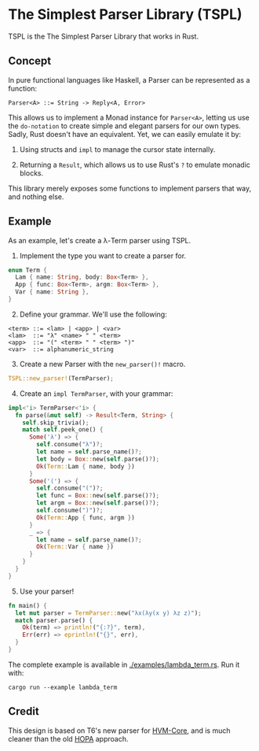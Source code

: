 # The Simplest Parser Library (TSPL)

TSPL is the The Simplest Parser Library that works in Rust.

## Concept

In pure functional languages like Haskell, a Parser can be represented as a function:

```
Parser<A> ::= String -> Reply<A, Error>
```

This allows us to implement a Monad instance for `Parser<A>`, letting us use the `do-notation` to
create simple and elegant parsers for our own types. Sadly, Rust doesn't have an equivalent. Yet,
we can easily emulate it by:

1. Using structs and `impl` to manage the cursor state internally.

2. Returning a `Result`, which allows us to use Rust's `?` to emulate monadic blocks.

This library merely exposes some functions to implement parsers that way, and nothing else.

## Example

As an example, let's create a λ-Term parser using TSPL.

1. Implement the type you want to create a parser for.

```rust
enum Term {
  Lam { name: String, body: Box<Term> },
  App { func: Box<Term>, argm: Box<Term> },
  Var { name: String },
}
```

2. Define your grammar. We'll use the following:

```
<term> ::= <lam> | <app> | <var>
<lam>  ::= "λ" <name> " " <term>
<app>  ::= "(" <term> " " <term> ")"
<var>  ::= alphanumeric_string
```

3. Create a new Parser with the `new_parser()!` macro.

```rust
TSPL::new_parser!(TermParser);
```

4. Create an `impl TermParser`, with your grammar:

```rust
impl<'i> TermParser<'i> {
  fn parse(&mut self) -> Result<Term, String> {
    self.skip_trivia();
    match self.peek_one() {
      Some('λ') => {
        self.consume("λ")?;
        let name = self.parse_name()?;
        let body = Box::new(self.parse()?);
        Ok(Term::Lam { name, body })
      }
      Some('(') => {
        self.consume("(")?;
        let func = Box::new(self.parse()?);
        let argm = Box::new(self.parse()?);
        self.consume(")")?;
        Ok(Term::App { func, argm })
      }
      _ => {
        let name = self.parse_name()?;
        Ok(Term::Var { name })
      }
    }
  }
}
```

5. Use your parser!

```rust
fn main() {
  let mut parser = TermParser::new("λx(λy(x y) λz z)");
  match parser.parse() {
    Ok(term) => println!("{:?}", term),
    Err(err) => eprintln!("{}", err),
  }
}
```

The complete example is available in [./examples/lambda_term.rs](./examples/lambda_term.rs). Run it with:

```
cargo run --example lambda_term
```

## Credit

This design is based on T6's new parser for
[HVM-Core](https://github.com/HigherOrderCO/HVM-Core), and is much cleaner than
the old [HOPA](https://github.com/HigherOrderCO/HOP) approach.
